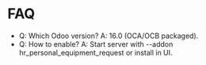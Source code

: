 # FAQ

- Q: Which Odoo version? A: 16.0 (OCA/OCB packaged).
- Q: How to enable? A: Start server with --addon hr_personal_equipment_request or install in UI.
